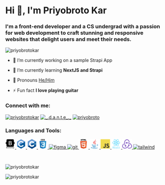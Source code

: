 <h1>Hi 👋, I'm Priyobroto Kar</h1>
<h3>I'm a front-end developer and a CS undergrad with a passion for web development to craft stunning and responsive websites that delight users and meet their needs.</h3>

<p align="left"> <img src="https://komarev.com/ghpvc/?username=priyobrotokar&label=Profile%20views&color=0e75b6&style=flat" alt="priyobrotokar" /> </p>

- 🔭 I’m currently working on a sample Strapi App

- 🌱 I’m currently learning **NextJS and Strapi**

- 🙂 Pronouns [He/Him](He/Him)

- ⚡ Fun fact **I love playing guitar**

<h3 align="left">Connect with me:</h3>
<p align="left">
<a href="https://twitter.com/priyobrotokar" target="blank"><img align="center" src="https://raw.githubusercontent.com/rahuldkjain/github-profile-readme-generator/master/src/images/icons/Social/twitter.svg" alt="priyobrotokar" height="30" width="40" /></a>
<a href="https://instagram.com/_.d.a.n.t.e_._" target="blank"><img align="center" src="https://raw.githubusercontent.com/rahuldkjain/github-profile-readme-generator/master/src/images/icons/Social/instagram.svg" alt="_.d.a.n.t.e_._" height="30" width="40" /></a>
<a href="https://www.leetcode.com/priyobroto" target="blank"><img align="center" src="https://raw.githubusercontent.com/rahuldkjain/github-profile-readme-generator/master/src/images/icons/Social/leet-code.svg" alt="priyobroto" height="30" width="40" /></a>
</p>

<h3 align="left">Languages and Tools:</h3>
<p align="left"> <a href="https://getbootstrap.com" target="_blank" rel="noreferrer"> <img src="https://raw.githubusercontent.com/devicons/devicon/master/icons/bootstrap/bootstrap-plain-wordmark.svg" alt="bootstrap" width="30" height="30"/> </a> <a href="https://www.cprogramming.com/" target="_blank" rel="noreferrer"> <img src="https://raw.githubusercontent.com/devicons/devicon/master/icons/c/c-original.svg" alt="c" width="30" height="30"/> </a> <a href="https://www.w3schools.com/cpp/" target="_blank" rel="noreferrer"> <img src="https://raw.githubusercontent.com/devicons/devicon/master/icons/cplusplus/cplusplus-original.svg" alt="cplusplus" width="30" height="30"/> </a> <a href="https://www.w3schools.com/css/" target="_blank" rel="noreferrer"> <img src="https://raw.githubusercontent.com/devicons/devicon/master/icons/css3/css3-original-wordmark.svg" alt="css3" width="30" height="30"/> </a> <a href="https://www.figma.com/" target="_blank" rel="noreferrer"> <img src="https://www.vectorlogo.zone/logos/figma/figma-icon.svg" alt="figma" width="30" height="30"/> </a> <a href="https://git-scm.com/" target="_blank" rel="noreferrer"> <img src="https://www.vectorlogo.zone/logos/git-scm/git-scm-icon.svg" alt="git" width="30" height="30"/> </a> <a href="https://www.w3.org/html/" target="_blank" rel="noreferrer"> <img src="https://raw.githubusercontent.com/devicons/devicon/master/icons/html5/html5-original-wordmark.svg" alt="html5" width="30" height="30"/> </a> <a href="https://www.java.com" target="_blank" rel="noreferrer"> <img src="https://raw.githubusercontent.com/devicons/devicon/master/icons/java/java-original.svg" alt="java" width="30" height="30"/> </a> <a href="https://developer.mozilla.org/en-US/docs/Web/JavaScript" target="_blank" rel="noreferrer"> <img src="https://raw.githubusercontent.com/devicons/devicon/master/icons/javascript/javascript-original.svg" alt="javascript" width="30" height="30"/> </a> <a href="https://reactjs.org/" target="_blank" rel="noreferrer"> <img src="https://raw.githubusercontent.com/devicons/devicon/master/icons/react/react-original-wordmark.svg" alt="react" width="30" height="30"/> </a> <a href="https://redux.js.org" target="_blank" rel="noreferrer"> <img src="https://raw.githubusercontent.com/devicons/devicon/master/icons/redux/redux-original.svg" alt="redux" width="30" height="30"/> </a> <a href="https://tailwindcss.com/" target="_blank" rel="noreferrer"> <img src="https://www.vectorlogo.zone/logos/tailwindcss/tailwindcss-icon.svg" alt="tailwind" width="30" height="30"/> </a> </p>
<br/>
<p>&nbsp;<img align="left" src="https://github-readme-stats.vercel.app/api?username=priyobrotokar&show_icons=true&theme=dark&locale=en&border_color=00000000" alt="priyobrotokar" /></p>

<p><img align="left" src="https://github-readme-stats.vercel.app/api/top-langs?username=priyobrotokar&show_icons=true&theme=dark&locale=en&layout=compact&hide_border=true" alt="priyobrotokar" /></p>


